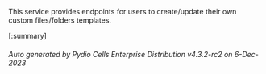






This service provides endpoints for users to create/update their own custom files/folders templates.

[:summary]

###### Auto generated by Pydio Cells Enterprise Distribution v4.3.2-rc2 on 6-Dec-2023
